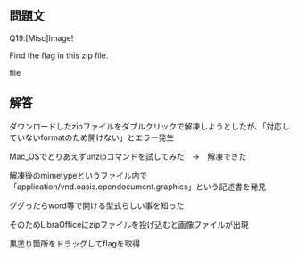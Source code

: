 ## 問題文
Q19.[Misc]Image!

Find the flag in this zip file.

file

## 解答
ダウンロードしたzipファイルをダブルクリックで解凍しようとしたが、「対応していないformatのため開けない」とエラー発生

Mac_OSでとりあえずunzipコマンドを試してみた　→　解凍できた

解凍後のmimetypeというファイル内で「application/vnd.oasis.opendocument.graphics」という記述書を発見

ググったらword等で開ける型式らしい事を知った

そのためLibraOfficeにzipファイルを投げ込むと画像ファイルが出現

黒塗り箇所をドラッグしてflagを取得
